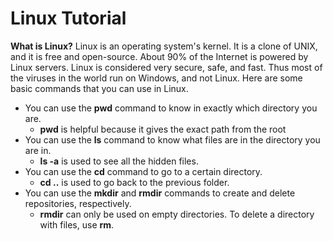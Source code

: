 # Linux Tutorial
**What is Linux?**
Linux is an operating system's kernel. It is a clone of UNIX, and it is free and open-source.
About 90% of the Internet is powered by Linux servers.
Linux is considered very secure, safe, and fast.
Thus most of the viruses in the world run on Windows, and not Linux.
Here are some basic commands that you can use in Linux.
- You can use the **pwd** command to know in exactly which directory you are.
  - **pwd** is helpful because it gives the exact path from the root
- You can use the **ls** command to know what files are in the directory you are in.
  - **ls -a** is used to see all the hidden files.
- You can use the **cd** command to go to a certain directory.
  - **cd ..** is used to go back to the previous folder.
- You can use the **mkdir** and **rmdir** commands to create and delete repositories, respectively.
  - **rmdir** can only be used on empty directories. To delete a directory with files, use **rm**.
